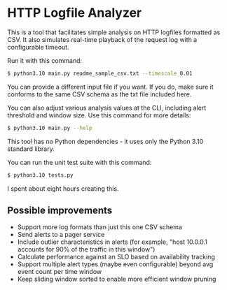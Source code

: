 HTTP Logfile Analyzer
=====================

This is a tool that facilitates simple analysis on HTTP logfiles formatted as CSV. It also simulates real-time playback of the request log with a configurable timeout.

Run it with this command:

```sh
$ python3.10 main.py readme_sample_csv.txt --timescale 0.01
```

You can provide a different input file if you want. If you do, make sure it conforms to the same CSV schema as the txt file included here.

You can also adjust various analysis values at the CLI, including alert threshold and window size. Use this command for more details:

```sh
$ python3.10 main.py --help
```

This tool has no Python dependencies - it uses only the Python 3.10 standard library.

You can run the unit test suite with this command:

```sh
$ python3.10 tests.py
```

I spent about eight hours creating this.

Possible improvements
---------------------

* Support more log formats than just this one CSV schema
* Send alerts to a pager service
* Include outlier characteristics in alerts (for example, "host 10.0.0.1 accounts for 90% of the traffic in this window")
* Calculate performance against an SLO based on availability tracking
* Support multiple alert types (maybe even configurable) beyond avg event count per time window
* Keep sliding window sorted to enable more efficient window pruning
